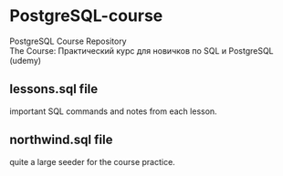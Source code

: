 # PostgreSQL-course
PostgreSQL Course Repository<br />
The Сourse: Практический курс для новичков по SQL и PostgreSQL (udemy)

## lessons.sql file
important SQL commands and notes from each lesson.

## northwind.sql file
quite a large seeder for the course practice.
